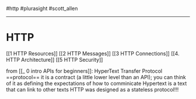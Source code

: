 #http #plurasight 
#scott_allen

----
# HTTP

[[1 HTTP Resources]]
[[2 HTTP Messages]]
[[3 HTTP Connections]]
[[4. HTTP Architecture]]
[[5 HTTP Security]]

from [[_ 0 intro APIs for beginners]]:
HyperText Transfer Protocol
==protocol== it is a contract (a little lower level than an API); you can think of it as defining the expectations of how to comminicate
Hypertext is a text that can link to other texts
HTTP was designed as a stateless protocol!!!



